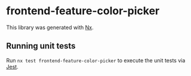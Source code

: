 # frontend-feature-color-picker

This library was generated with [Nx](https://nx.dev).

## Running unit tests

Run `nx test frontend-feature-color-picker` to execute the unit tests via [Jest](https://jestjs.io).
